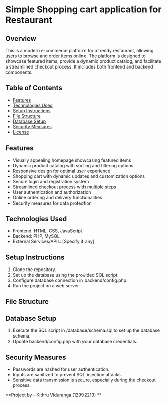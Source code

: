 # Simple Shopping cart application for Restaurant

## Overview

This is a modern e-commerce platform for a trendy restaurant, allowing users to browse and order items online. The platform is designed to showcase featured items, provide a dynamic product catalog, and facilitate a streamlined checkout process. It includes both frontend and backend components.

## Table of Contents

- [Features](#features)
- [Technologies Used](#technologies-used)
- [Setup Instructions](#setup-instructions)
- [File Structure](#file-structure)
- [Database Setup](#database-setup)
- [Security Measures](#security-measures)
- [License](#license)

## Features

- Visually appealing homepage showcasing featured items
- Dynamic product catalog with sorting and filtering options
- Responsive design for optimal user experience
- Shopping cart with dynamic updates and customization options
- Secure login and registration system
- Streamlined checkout process with multiple steps
- User authentication and authorization
- Online ordering and delivery functionalities
- Security measures for data protection

## Technologies Used

- Frontend: HTML, CSS, JavaScript
- Backend: PHP, MySQL
- External Services/APIs: [Specify if any]

## Setup Instructions

1. Clone the repository.
2. Set up the database using the provided SQL script.
3. Configure database connection in backend/config.php.
4. Run the project on a web server.

## File Structure

## Database Setup

1. Execute the SQL script in /database/schema.sql to set up the database schema.
2. Update backend/config.php with your database credentials.

## Security Measures

- Passwords are hashed for user authentication.
- Inputs are sanitized to prevent SQL injection attacks.
- Sensitive data transmission is secure, especially during the checkout process.

**Project by - Kithru Viduranga (12992219) **
